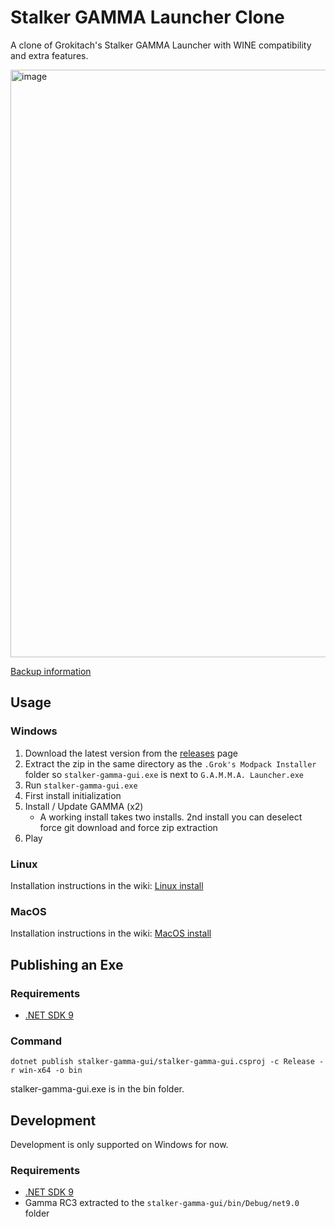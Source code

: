 # Stalker GAMMA Launcher Clone

A clone of Grokitach's Stalker GAMMA Launcher with WINE compatibility and extra features.

<img width="962" height="940" alt="image" src="https://github.com/user-attachments/assets/4aaf9218-5746-4c21-8409-812210f5a1c1" />

[Backup information](https://github.com/FaithBeam/stalker-gamma-launcher-clone/wiki/Backups)

## Usage

### Windows

1. Download the latest version from the [releases](https://github.com/FaithBeam/stalker-gamma-launcher-clone/releases) page
2. Extract the zip in the same directory as the `.Grok's Modpack Installer` folder so `stalker-gamma-gui.exe` is next to `G.A.M.M.A. Launcher.exe`
3. Run `stalker-gamma-gui.exe`
4. First install initialization
5. Install / Update GAMMA (x2)
    - A working install takes two installs. 2nd install you can deselect force git download and force zip extraction
6. Play

### Linux

Installation instructions in the wiki: [Linux install](https://github.com/FaithBeam/stalker-gamma-launcher-clone/wiki/Linux-Install)

### MacOS

Installation instructions in the wiki: [MacOS install](https://github.com/FaithBeam/stalker-gamma-launcher-clone/wiki/MacOS-Install)

## Publishing an Exe

### Requirements

- [.NET SDK 9](https://dotnet.microsoft.com/en-us/download/dotnet/9.0)

### Command

`dotnet publish stalker-gamma-gui/stalker-gamma-gui.csproj -c Release -r win-x64 -o bin`

stalker-gamma-gui.exe is in the bin folder.

## Development

Development is only supported on Windows for now.

### Requirements

- [.NET SDK 9](https://dotnet.microsoft.com/en-us/download/dotnet/9.0)
- Gamma RC3 extracted to the `stalker-gamma-gui/bin/Debug/net9.0` folder
